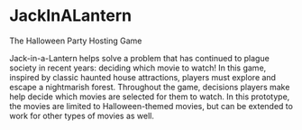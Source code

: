 # JackInALantern
The Halloween Party Hosting Game

Jack-in-a-Lantern helps solve a problem that has continued to plague society in recent years: deciding which movie to watch! In this game, inspired by classic haunted house attractions, players must explore and escape a nightmarish forest. Throughout the game, decisions players make help decide which movies are selected for them to watch. In this prototype, the movies are limited to Halloween-themed movies, but can be extended to work for other types of movies as well.
